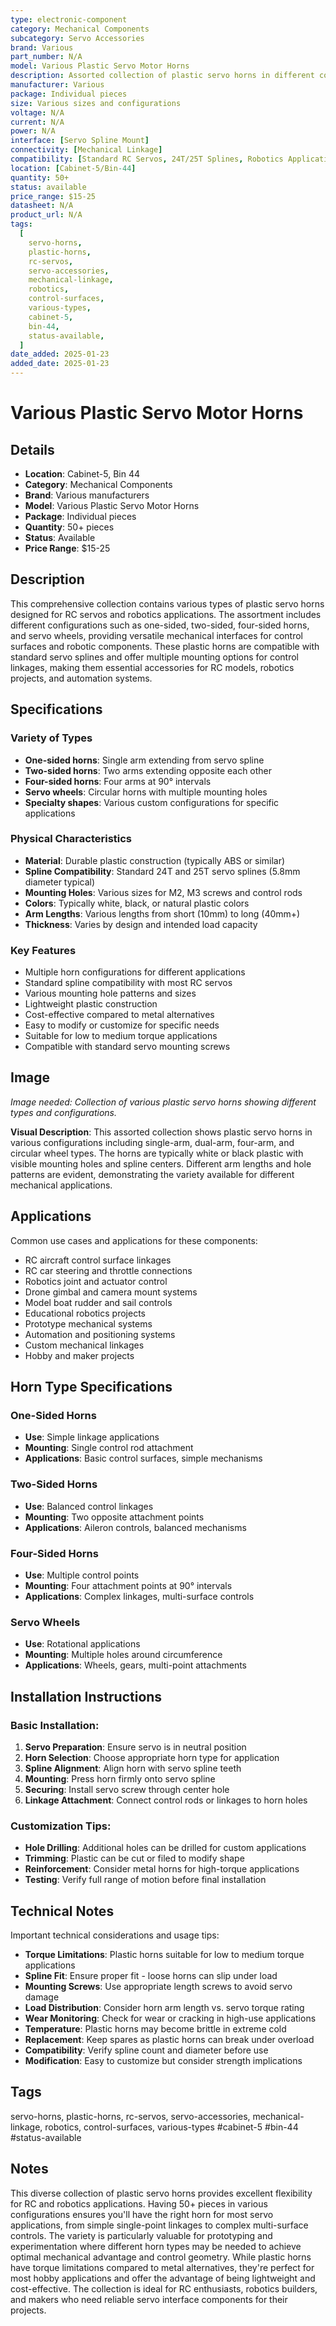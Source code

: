 ```yaml
---
type: electronic-component
category: Mechanical Components
subcategory: Servo Accessories
brand: Various
part_number: N/A
model: Various Plastic Servo Motor Horns
description: Assorted collection of plastic servo horns in different configurations for RC servos
manufacturer: Various
package: Individual pieces
size: Various sizes and configurations
voltage: N/A
current: N/A
power: N/A
interface: [Servo Spline Mount]
connectivity: [Mechanical Linkage]
compatibility: [Standard RC Servos, 24T/25T Splines, Robotics Applications]
location: [Cabinet-5/Bin-44]
quantity: 50+
status: available
price_range: $15-25
datasheet: N/A
product_url: N/A
tags:
  [
    servo-horns,
    plastic-horns,
    rc-servos,
    servo-accessories,
    mechanical-linkage,
    robotics,
    control-surfaces,
    various-types,
    cabinet-5,
    bin-44,
    status-available,
  ]
date_added: 2025-01-23
added_date: 2025-01-23
---
```


# Various Plastic Servo Motor Horns

## Details

- **Location**: Cabinet-5, Bin 44
- **Category**: Mechanical Components
- **Brand**: Various manufacturers
- **Model**: Various Plastic Servo Motor Horns
- **Package**: Individual pieces
- **Quantity**: 50+ pieces
- **Status**: Available
- **Price Range**: $15-25

## Description

This comprehensive collection contains various types of plastic servo horns designed for RC servos and robotics applications. The assortment includes different configurations such as one-sided, two-sided, four-sided horns, and servo wheels, providing versatile mechanical interfaces for control surfaces and robotic components. These plastic horns are compatible with standard servo splines and offer multiple mounting options for control linkages, making them essential accessories for RC models, robotics projects, and automation systems.

## Specifications

### Variety of Types

- **One-sided horns**: Single arm extending from servo spline
- **Two-sided horns**: Two arms extending opposite each other
- **Four-sided horns**: Four arms at 90° intervals
- **Servo wheels**: Circular horns with multiple mounting holes
- **Specialty shapes**: Various custom configurations for specific applications

### Physical Characteristics

- **Material**: Durable plastic construction (typically ABS or similar)
- **Spline Compatibility**: Standard 24T and 25T servo splines (5.8mm diameter typical)
- **Mounting Holes**: Various sizes for M2, M3 screws and control rods
- **Colors**: Typically white, black, or natural plastic colors
- **Arm Lengths**: Various lengths from short (10mm) to long (40mm+)
- **Thickness**: Varies by design and intended load capacity

### Key Features

- Multiple horn configurations for different applications
- Standard spline compatibility with most RC servos
- Various mounting hole patterns and sizes
- Lightweight plastic construction
- Cost-effective compared to metal alternatives
- Easy to modify or customize for specific needs
- Suitable for low to medium torque applications
- Compatible with standard servo mounting screws

## Image

_Image needed: Collection of various plastic servo horns showing different types and configurations._

**Visual Description**: This assorted collection shows plastic servo horns in various configurations including single-arm, dual-arm, four-arm, and circular wheel types. The horns are typically white or black plastic with visible mounting holes and spline centers. Different arm lengths and hole patterns are evident, demonstrating the variety available for different mechanical applications.

## Applications

Common use cases and applications for these components:

- RC aircraft control surface linkages
- RC car steering and throttle connections
- Robotics joint and actuator control
- Drone gimbal and camera mount systems
- Model boat rudder and sail controls
- Educational robotics projects
- Prototype mechanical systems
- Automation and positioning systems
- Custom mechanical linkages
- Hobby and maker projects

## Horn Type Specifications

### One-Sided Horns
- **Use**: Simple linkage applications
- **Mounting**: Single control rod attachment
- **Applications**: Basic control surfaces, simple mechanisms

### Two-Sided Horns
- **Use**: Balanced control linkages
- **Mounting**: Two opposite attachment points
- **Applications**: Aileron controls, balanced mechanisms

### Four-Sided Horns
- **Use**: Multiple control points
- **Mounting**: Four attachment points at 90° intervals
- **Applications**: Complex linkages, multi-surface controls

### Servo Wheels
- **Use**: Rotational applications
- **Mounting**: Multiple holes around circumference
- **Applications**: Wheels, gears, multi-point attachments

## Installation Instructions

### Basic Installation:

1. **Servo Preparation**: Ensure servo is in neutral position
2. **Horn Selection**: Choose appropriate horn type for application
3. **Spline Alignment**: Align horn with servo spline teeth
4. **Mounting**: Press horn firmly onto servo spline
5. **Securing**: Install servo screw through center hole
6. **Linkage Attachment**: Connect control rods or linkages to horn holes

### Customization Tips:

- **Hole Drilling**: Additional holes can be drilled for custom applications
- **Trimming**: Plastic can be cut or filed to modify shape
- **Reinforcement**: Consider metal horns for high-torque applications
- **Testing**: Verify full range of motion before final installation

## Technical Notes

Important technical considerations and usage tips:

- **Torque Limitations**: Plastic horns suitable for low to medium torque applications
- **Spline Fit**: Ensure proper fit - loose horns can slip under load
- **Mounting Screws**: Use appropriate length screws to avoid servo damage
- **Load Distribution**: Consider horn arm length vs. servo torque rating
- **Wear Monitoring**: Check for wear or cracking in high-use applications
- **Temperature**: Plastic horns may become brittle in extreme cold
- **Replacement**: Keep spares as plastic horns can break under overload
- **Compatibility**: Verify spline count and diameter before use
- **Modification**: Easy to customize but consider strength implications

## Tags

servo-horns, plastic-horns, rc-servos, servo-accessories, mechanical-linkage, robotics, control-surfaces, various-types #cabinet-5 #bin-44 #status-available

## Notes

This diverse collection of plastic servo horns provides excellent flexibility for RC and robotics applications. Having 50+ pieces in various configurations ensures you'll have the right horn for most servo applications, from simple single-point linkages to complex multi-surface controls. The variety is particularly valuable for prototyping and experimentation where different horn types may be needed to achieve optimal mechanical advantage and control geometry. While plastic horns have torque limitations compared to metal alternatives, they're perfect for most hobby applications and offer the advantage of being lightweight and cost-effective. The collection is ideal for RC enthusiasts, robotics builders, and makers who need reliable servo interface components for their projects.

